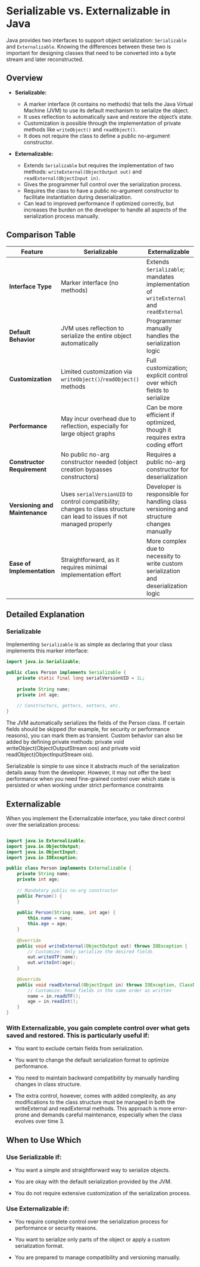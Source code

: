 # Serializable vs. Externalizable in Java

Java provides two interfaces to support object serialization: `Serializable` and `Externalizable`. Knowing the differences between these two is important for designing classes that need to be converted into a byte stream and later reconstructed.

## Overview

- **Serializable:**  
  - A marker interface (it contains no methods) that tells the Java Virtual Machine (JVM) to use its default mechanism to serialize the object.  
  - It uses reflection to automatically save and restore the object’s state.  
  - Customization is possible through the implementation of private methods like `writeObject()` and `readObject()`.  
  - It does not require the class to define a public no-argument constructor.
  
- **Externalizable:**  
  - Extends `Serializable` but requires the implementation of two methods: `writeExternal(ObjectOutput out)` and `readExternal(ObjectInput in)`.  
  - Gives the programmer full control over the serialization process.  
  - Requires the class to have a public no-argument constructor to facilitate instantiation during deserialization.  
  - Can lead to improved performance if optimized correctly, but increases the burden on the developer to handle all aspects of the serialization process manually.

## Comparison Table

| **Feature**              | **Serializable**                                                     | **Externalizable**                                                     |
|--------------------------|----------------------------------------------------------------------|------------------------------------------------------------------------|
| **Interface Type**       | Marker interface (no methods)                                        | Extends `Serializable`; mandates implementation of `writeExternal` and `readExternal` |
| **Default Behavior**     | JVM uses reflection to serialize the entire object automatically     | Programmer manually handles the serialization logic                    |
| **Customization**        | Limited customization via `writeObject()`/`readObject()` methods       | Full customization; explicit control over which fields to serialize      |
| **Performance**          | May incur overhead due to reflection, especially for large object graphs | Can be more efficient if optimized, though it requires extra coding effort |
| **Constructor Requirement** | No public no-arg constructor needed (object creation bypasses constructors) | Requires a public no-arg constructor for deserialization                  |
| **Versioning and Maintenance** | Uses `serialVersionUID` to control compatibility; changes to class structure can lead to issues if not managed properly | Developer is responsible for handling class versioning and structure changes manually |
| **Ease of Implementation** | Straightforward, as it requires minimal implementation effort          | More complex due to necessity to write custom serialization and deserialization logic |

## Detailed Explanation

### Serializable

Implementing `Serializable` is as simple as declaring that your class implements this marker interface:

```java
import java.io.Serializable;

public class Person implements Serializable {
    private static final long serialVersionUID = 1L;
    
    private String name;
    private int age;
    
    // Constructors, getters, setters, etc.
}


```
The JVM automatically serializes the fields of the Person class. If certain fields should be skipped (for example, for security or performance reasons), you can mark them as transient. Custom behavior can also be added by defining private methods: private void writeObject(ObjectOutputStream oos) and private void readObject(ObjectInputStream ois).

Serializable is simple to use since it abstracts much of the serialization details away from the developer. However, it may not offer the best performance when you need fine-grained control over which state is persisted or when working under strict performance constraints




## Externalizable
When you implement the Externalizable interface, you take direct control over the serialization process:

```java

import java.io.Externalizable;
import java.io.ObjectOutput;
import java.io.ObjectInput;
import java.io.IOException;

public class Person implements Externalizable {
    private String name;
    private int age;
    
    // Mandatory public no-arg constructor
    public Person() {
    }
    
    public Person(String name, int age) {
        this.name = name;
        this.age = age;
    }
    
    @Override
    public void writeExternal(ObjectOutput out) throws IOException {
        // Customize: Only serialize the desired fields
        out.writeUTF(name);
        out.writeInt(age);
    }
    
    @Override
    public void readExternal(ObjectInput in) throws IOException, ClassNotFoundException {
        // Customize: Read fields in the same order as written
        name = in.readUTF();
        age = in.readInt();
    }
}
```

### With Externalizable, you gain complete control over what gets saved and restored. This is particularly useful if:

- You want to exclude certain fields from serialization.

- You want to change the default serialization format to optimize performance.

- You need to maintain backward compatibility by manually handling changes in class structure.

- The extra control, however, comes with added complexity, as any modifications to the class structure must be managed in both the writeExternal and readExternal methods. This approach is more error-prone and demands careful maintenance, especially when the class evolves over time 3.

## When to Use Which
### Use Serializable if:

- You want a simple and straightforward way to serialize objects.

- You are okay with the default serialization provided by the JVM.

- You do not require extensive customization of the serialization process.

### Use Externalizable if:

- You require complete control over the serialization process for performance or security reasons.

- You want to serialize only parts of the object or apply a custom serialization format.

- You are prepared to manage compatibility and versioning manually.
